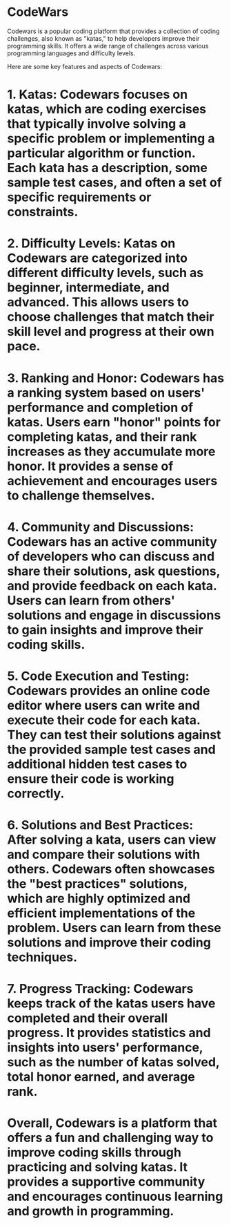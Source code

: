 # CodeWars
Codewars is a popular coding platform that provides a collection of coding challenges, also known as "katas," to help developers improve their programming skills. It offers a wide range of challenges across various programming languages and difficulty levels.

Here are some key features and aspects of Codewars:

# 1. Katas: Codewars focuses on katas, which are coding exercises that typically involve solving a specific problem or implementing a particular algorithm or function. Each kata has a description, some sample test cases, and often a set of specific requirements or constraints.

# 2. Difficulty Levels: Katas on Codewars are categorized into different difficulty levels, such as beginner, intermediate, and advanced. This allows users to choose challenges that match their skill level and progress at their own pace.

# 3. Ranking and Honor: Codewars has a ranking system based on users' performance and completion of katas. Users earn "honor" points for completing katas, and their rank increases as they accumulate more honor. It provides a sense of achievement and encourages users to challenge themselves.

# 4. Community and Discussions: Codewars has an active community of developers who can discuss and share their solutions, ask questions, and provide feedback on each kata. Users can learn from others' solutions and engage in discussions to gain insights and improve their coding skills.

# 5. Code Execution and Testing: Codewars provides an online code editor where users can write and execute their code for each kata. They can test their solutions against the provided sample test cases and additional hidden test cases to ensure their code is working correctly.

# 6. Solutions and Best Practices: After solving a kata, users can view and compare their solutions with others. Codewars often showcases the "best practices" solutions, which are highly optimized and efficient implementations of the problem. Users can learn from these solutions and improve their coding techniques.

# 7. Progress Tracking: Codewars keeps track of the katas users have completed and their overall progress. It provides statistics and insights into users' performance, such as the number of katas solved, total honor earned, and average rank.

# Overall, Codewars is a platform that offers a fun and challenging way to improve coding skills through practicing and solving katas. It provides a supportive community and encourages continuous learning and growth in programming.
